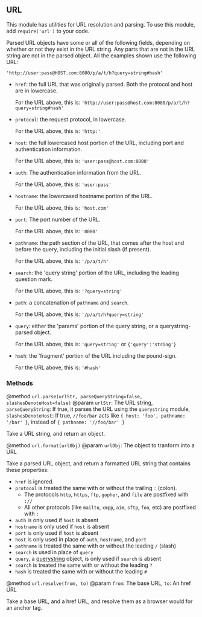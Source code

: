 ## URL

This module has utilities for URL resolution and parsing. To use this module, add `require('url')` to your code.

Parsed URL objects have some or all of the following fields, depending on whether or not they exist in the URL string. Any parts that are not in the URL string are not in the parsed object. All the examples shown use the following URL:

`'http://user:pass@HOST.com:8080/p/a/t/h?query=string#hash'`

* `href`: the full URL that was originally parsed. Both the protocol and host are in lowercase.

  For the URL above, this is: `'http://user:pass@host.com:8080/p/a/t/h?query=string#hash'`
  
* `protocol`: the request protocol, in lowercase.

  For the URL above, this is: `'http:'`
  
* `host`: the full lowercased host portion of the URL, including port and authentication information.

  For the URL above, this is: `'user:pass@host.com:8080'`
  
* `auth`: The authentication information from the URL.

  For the URL above, this is: `'user:pass'`
  
* `hostname`: the lowercased hostname portion of the URL.

  For the URL above, this is: `'host.com'`
  
* `port`: The port number of the URL.

  For the URL above, this is: `'8080'`
  
* `pathname`: the path section of the URL, that comes after the host and before the query, including the initial slash (if present).

  For the URL above, this is: `'/p/a/t/h'`
  
* `search`: the 'query string' portion of the URL, including the leading question mark.

  For the URL above, this is: `'?query=string'`
  
* `path`: a concatenation of `pathname` and `search`.

  For the URL above, this is: `'/p/a/t/h?query=string'`
  
* `query`: either the 'params' portion of the query string, or a querystring-parsed object.

  For the URL above, this is: `'query=string'` or `{'query':'string'}`
  
* `hash`: the 'fragment' portion of the URL including the pound-sign.

  For the URL above, this is: `'#hash'`

### Methods

@method `url.parse(urlStr, parseQueryString=false, slashesDenoteHost=false)`
@param `urlStr`: The URL string, `parseQueryString`: If true, it parses the URL using the `querystring` module, `slashesDenoteHost`: If true, `//foo/bar` acts like `{ host: 'foo', pathname: '/bar' }`, instead of `{ pathname: '//foo/bar' }`

Take a URL string, and return an object.

@method `url.format(urlObj)`
@param `urlObj`: The object to tranform into a URL

Take a parsed URL object, and return a formatted URL string that contains these properties:

* `href` is ignored.
* `protocol` is treated the same with or without the trailing `:` (colon).
  * The protocols `http`, `https`, `ftp`, `gopher`, and `file` are postfixed with `://`
  * All other protocols (like `mailto`, `xmpp`, `aim`, `sftp`, `foo`, etc) are postfixed with `:`
* `auth` is only used if `host` is absent
* `hostname` is only used if `host` is absent
* `port` is only used if `host` is absent
* `host` is only used in place of `auth`, `hostname`, and `port`
* `pathname` is treated the same with or without the leading `/` (slash)
* `search` is used in place of `query`
* `query`, a [querystring](querystring.html) object, is only used if `search` is absent
* `search` is treated the same with or without the leading `?` 
* `hash` is treated the same with or without the leading `#` 

@method `url.resolve(from, to)`
@param `from`: The base URL, `to`: An href URL

Take a base URL, and a href URL, and resolve them as a browser would for an anchor tag.
